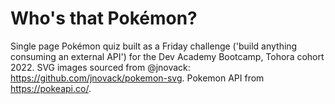 # Who's that Pokémon?  
Single page Pokémon quiz built as a Friday challenge ('build anything consuming an external API') for the Dev Academy Bootcamp, Tohora cohort 2022.  SVG images sourced from @jnovack: https://github.com/jnovack/pokemon-svg. Pokemon API from https://pokeapi.co/.
